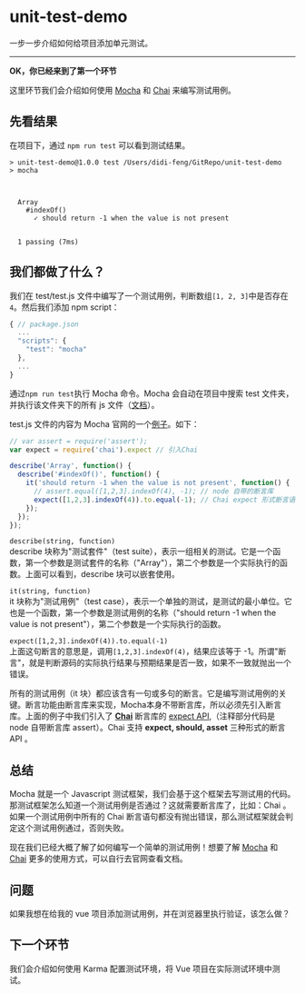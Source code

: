 # unit-test-demo

一步一步介绍如何给项目添加单元测试。

---

**OK，你已经来到了第一个环节**

这里环节我们会介绍如何使用 [Mocha](https://mochajs.org/) 和 [Chai](https://www.chaijs.com/) 来编写测试用例。

## 先看结果

在项目下，通过 `npm run test` 可以看到测试结果。

```shell
> unit-test-demo@1.0.0 test /Users/didi-feng/GitRepo/unit-test-demo
> mocha



  Array
    #indexOf()
      ✓ should return -1 when the value is not present


  1 passing (7ms)
```

## 我们都做了什么？

我们在 test/test.js 文件中编写了一个测试用例，判断数组`[1, 2, 3]`中是否存在`4`。然后我们添加 npm script：

```javascript
{ // package.json
  ...
  "scripts": {
    "test": "mocha"
  },
  ...
}
```

通过`npm run test`执行 Mocha 命令。Mocha 会自动在项目中搜索 test 文件夹，并执行该文件夹下的所有 js 文件（[文档](https://mochajs.org/#the-test-directory)）。

test.js 文件的内容为 Mocha 官网的一个[例子](https://mochajs.org/#getting-started)。如下：

```javascript
// var assert = require('assert');
var expect = require('chai').expect // 引入Chai

describe('Array', function() {
  describe('#indexOf()', function() {
    it('should return -1 when the value is not present', function() {
      // assert.equal([1,2,3].indexOf(4), -1); // node 自带的断言库
      expect([1,2,3].indexOf(4)).to.equal(-1); // Chai expect 形式断言语句
    });
  });
});
```
`describe(string, function)`<br>
describe 块称为"测试套件"（test suite），表示一组相关的测试。它是一个函数，第一个参数是测试套件的名称（"Array"），第二个参数是一个实际执行的函数。上面可以看到，describe 块可以嵌套使用。

`it(string, function)`<br>
it 块称为"测试用例"（test case），表示一个单独的测试，是测试的最小单位。它也是一个函数，第一个参数是测试用例的名称（"should return -1 when the value is not present"），第二个参数是一个实际执行的函数。

`expect([1,2,3].indexOf(4)).to.equal(-1)`<br>
上面这句断言的意思是，调用`[1,2,3].indexOf(4)`，结果应该等于 -1。所谓"断言"，就是判断源码的实际执行结果与预期结果是否一致，如果不一致就抛出一个错误。

所有的测试用例（it 块）都应该含有一句或多句的断言。它是编写测试用例的关键。断言功能由断言库来实现，Mocha本身不带断言库，所以必须先引入断言库。上面的例子中我们引入了 **[Chai](https://www.chaijs.com/)** 断言库的 [expect API](https://www.chaijs.com/api/bdd/),（注释部分代码是 node 自带断言库 assert）。Chai 支持 **expect, should, asset** 三种形式的断言 API 。

## 总结

Mocha 就是一个 Javascript 测试框架，我们会基于这个框架去写测试用的代码。那测试框架怎么知道一个测试用例是否通过？这就需要断言库了，比如：Chai 。如果一个测试用例中所有的 Chai 断言语句都没有抛出错误，那么测试框架就会判定这个测试用例通过，否则失败。

现在我们已经大概了解了如何编写一个简单的测试用例！想要了解 [Mocha](https://mochajs.org/) 和 [Chai](https://www.chaijs.com/) 更多的使用方式，可以自行去官网查看文档。

## 问题

如果我想在给我的 vue 项目添加测试用例，并在浏览器里执行验证，该怎么做？

## 下一个环节

我们会介绍如何使用 Karma 配置测试环境，将 Vue 项目在实际测试环境中测试。